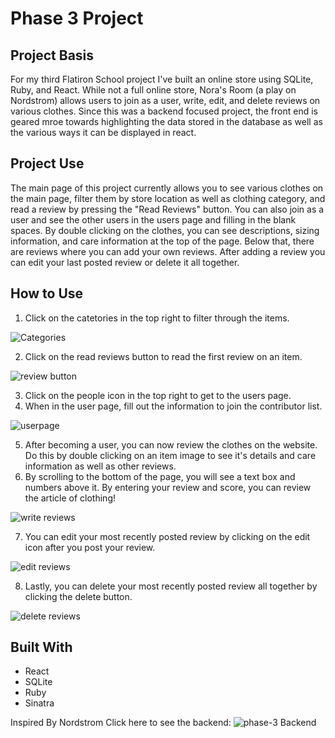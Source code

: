 # Phase 3 Project
## Project Basis
For my third Flatiron School project I've built an online store using SQLite, Ruby, and React. While not a full online store, Nora's Room (a play on Nordstrom) allows users to join as a user, write, edit, and delete reviews on various clothes. Since this was a backend focused project, the front end is geared mroe towards highlighting the data stored in the database as well as the various ways it can be displayed in react. 

## Project Use
The main page of this project currently allows you to see various clothes on the main page, filter them by store location as well as clothing category, and read a review by pressing the "Read Reviews" button. You can also join as a user and see the other users in the users page and filling in the blank spaces. By double clicking on the clothes, you can see descriptions, sizing information, and care information at the top of the page. Below that, there are reviews where you can add your own reviews. After adding a review you can edit your last posted review or delete it all together. 

## How to Use
1. Click on the catetories in the top right to filter through the items.

![Categories](https://user-images.githubusercontent.com/99867479/192386091-93cb51bc-48d4-4a40-8ed9-6d20165273db.gif)

2. Click on the read reviews button to read the first review on an item.

![review button](https://user-images.githubusercontent.com/99867479/192386914-8e471f6c-8142-4e10-afba-d413ea5c3b84.gif)

3. Click on the people icon in the top right to get to the users page.
4. When in the user page, fill out the information to join the contributor list.

![userpage](https://user-images.githubusercontent.com/99867479/192386933-36d1a4e9-b196-49d0-88c3-e95a68deef5e.gif)

5. After becoming a user, you can now review the clothes on the website. Do this by double clicking on an item image to see it's details and care information as well as other reviews.
6. By scrolling to the bottom of the page, you will see a text box and numbers above it. By entering your review and score, you can review the article of clothing!

![write reviews](https://user-images.githubusercontent.com/99867479/192387241-83ff54f7-0501-4899-94dd-7a3d50ee3012.gif)

7. You can edit your most recently posted review by clicking on the edit icon after you post your review. 

![edit reviews](https://user-images.githubusercontent.com/99867479/192387333-befb4782-4d4e-442d-aacd-a225409e63a8.gif)

8. Lastly, you can delete your most recently posted review all together by clicking the delete button.

![delete reviews](https://user-images.githubusercontent.com/99867479/192387402-0020cb1c-9ddf-46d3-ba07-701475ec4a2f.gif)

## Built With
- React
- SQLite
- Ruby
- Sinatra

Inspired By Nordstrom
Click here to see the backend: ![phase-3 Backend](https://github.com/atlantapatt/phase-3-sinatra-react-project)

